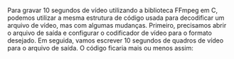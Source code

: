 Para gravar 10 segundos de vídeo utilizando a biblioteca FFmpeg em C, podemos utilizar a mesma estrutura de código usada para decodificar um arquivo de vídeo, mas com algumas mudanças. Primeiro, precisamos abrir o arquivo de saída e configurar o codificador de vídeo para o formato desejado. Em seguida, vamos escrever 10 segundos de quadros de vídeo para o arquivo de saída. O código ficaria mais ou menos assim:



